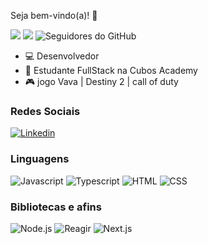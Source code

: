 Seja bem-vindo(a)! :vulcan_salute:

![](https://komarev.com/ghpvc/?username=Driiiq&color=000000)
![](https://estruyf-github.azurewebsites.net/api/VisitorHit?user=jessicamedeirosp&countColorcountColor&countColor=%232979ff) ![Seguidores do GitHub](https://img.shields.io/github/followers/Driiiq?label=Follow&style=social)

- :computer: Desenvolvedor
- :open_book: Estudante FullStack na Cubos Academy
- :video_game: jogo Vava | Destiny 2 | call of duty

### Redes Sociais
[![Linkedin](https://img.shields.io/badge/LinkedIn-0077B5?style=flat&logo=linkedin)](https://www.linkedin.com/in/Driiiq/)

### Linguagens

![Javascript](https://img.shields.io/badge/Javascript-282C34?style=flat&logo=javascript)
![Typescript](https://img.shields.io/badge/Typescript-282C34?logo=typescript)
![HTML](https://img.shields.io/badge/HTML-282C34?logo=html5)
![CSS](https://img.shields.io/badge/CSS-282C34?logo=css3&logoColor=1572B6)

### Bibliotecas e afins

![Node.js](https://img.shields.io/badge/Node.js-282C34?logo=node.js)
![Reagir](https://img.shields.io/badge/React-282C34?logo=react)
![Next.js](https://img.shields.io/badge/Next.js-282C34?logo=next.js)


